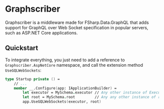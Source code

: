 # Graphscriber

Graphscriber is a middleware made for FSharp.Data.GraphQL that adds support for GraphQL over Web Socket specification in popular servers, such as ASP.NET Core applications.

## Quickstart

To integrate everything, you just need to add a reference to `Graphscriber.AspNetCore` namespace, and call the extension method `UseGQLWebSockets`:

```fsharp
type Startup private () =
    // ...
    member __.Configure(app: IApplicationBuilder) =
        let executor = MySchema.executor // Any other instance of Executor<'Root>
        let root = MySchema.root         // Any any other instance of root object of type 'Root
        app.UseGQLWebSockets(executor, root)
```